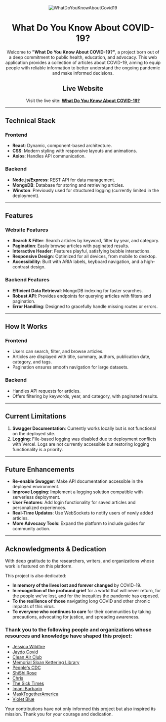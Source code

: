 
<div align="center">
  <img src="https://github.com/user-attachments/assets/a7286523-bcfe-4eb9-9eb2-048eb2bddb46" alt="WhatDoYouKnowAboutCovid19">
  
  # What Do You Know About COVID-19?

  Welcome to **"What Do You Know About COVID-19?"**, a project born out of a deep commitment to public health, education, and advocacy. This web application provides a collection of articles about COVID-19, aiming to equip people with reliable information to better understand the ongoing pandemic and make informed decisions.


## Live Website

Visit the live site: **[What Do You Know About COVID-19?](https://www.whatdoyouknowaboutcovid19.com)**

</div>

---

## Technical Stack

### Frontend
- **React**: Dynamic, component-based architecture.
- **CSS**: Modern styling with responsive layouts and animations.
- **Axios**: Handles API communication.

### Backend
- **Node.js/Express**: REST API for data management.
- **MongoDB**: Database for storing and retrieving articles.
- **Winston**: Previously used for structured logging (currently limited in the deployment).

---

## Features

### Website Features
- **Search & Filter**: Search articles by keyword, filter by year, and category.
- **Pagination**: Easily browse articles with paginated results.
- **Interactive Header**: Features playful, satisfying bubble interactions.
- **Responsive Design**: Optimized for all devices, from mobile to desktop.
- **Accessibility**: Built with ARIA labels, keyboard navigation, and a high-contrast design.

### Backend Features
- **Efficient Data Retrieval**: MongoDB indexing for faster searches.
- **Robust API**: Provides endpoints for querying articles with filters and pagination.
- **Error Handling**: Designed to gracefully handle missing routes or errors.

---

## How It Works

### Frontend
- Users can search, filter, and browse articles.
- Articles are displayed with title, summary, authors, publication date, category, and tags.
- Pagination ensures smooth navigation for large datasets.

### Backend
- Handles API requests for articles.
- Offers filtering by keywords, year, and category, with paginated results.

---


## Current Limitations

1. **Swagger Documentation**: Currently works locally but is not functional on the deployed site.
2. **Logging**: File-based logging was disabled due to deployment conflicts with Vercel. Logs are not currently accessible but restoring logging functionality is a priority.

---

## Future Enhancements

- **Re-enable Swagger**: Make API documentation accessible in the deployed environment.
- **Improve Logging**: Implement a logging solution compatible with serverless deployment.
- **User Features**: Add login functionality for saved articles and personalized experiences.
- **Real-Time Updates**: Use WebSockets to notify users of newly added articles.
- **More Advocacy Tools**: Expand the platform to include guides for community action.

---

## Acknowledgments & Dedication

With deep gratitude to the researchers, writers, and organizations whose work is featured on this platform. 

This project is also dedicated:
- **In memory of the lives lost and forever changed** by COVID-19.
- **In recognition of the profound grief** for a world that will never return, for the people we’ve lost, and for the inequities the pandemic has exposed.
- **To the resilience of those** navigating long COVID and other chronic impacts of this virus.
- **To everyone who continues to care** for their communities by taking precautions, advocating for justice, and spreading awareness.


### Thank you to the following people and organizations whose resources and knowledge have shaped this project:

- [Jessica Wildfire](https://www.the-sentinel-intelligence.net/)
- [Jaydo Covid](https://www.instagram.com/JaydoCovid)
- [Clean Air Club](https://cleanairclub.org/home)
- [Memorial Sloan Kettering Library](https://libguides.mskcc.org/CovidImpacts/Home)
- [People's CDC](https://peoplescdc.org/)
- [ShiShi Rose](https://www.instagram.com/shishi.rose/)
- [Chris](https://youhavetoliveyour.life/)
- [The Sick Times](https://www.instagram.com/thesicktimes/)
- [Imani Barbarin](https://www.instagram.com/crutches_and_spice/)
- [MaskTogetherAmerica](https://www.instagram.com/masktogetheramerica/)
- [Violet Blue](https://www.patreon.com/violetblue)

Your contributions have not only informed this project but also inspired its mission. Thank you for your courage and dedication.
